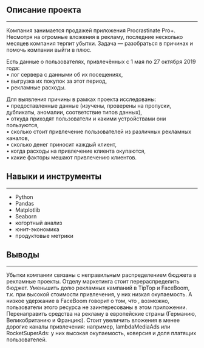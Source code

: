 ## **Описание проекта**
__________________________________________________________________________________________________________________________________________________________________________
Компания занимается продажей приложения Procrastinate Pro+. Несмотря на огромные вложения в рекламу, последние несколько месяцев компания терпит убытки. Задача — разобраться в причинах и помочь компании выйти в плюс.  

Есть данные о пользователях, привлечённых с 1 мая по 27 октября 2019 года:  
• лог сервера с данными об их посещениях,  
• выгрузка их покупок за этот период,  
• рекламные расходы.    

Для выявления причины в рамках проекта исследованы:  
• предоставленные данные (изучены, проверены на пропуски, дубликаты, аномалии, соответствие типов данных),  
• откуда приходят пользователи и какими устройствами они пользуются,  
• сколько стоит привлечение пользователей из различных рекламных каналов,  
• сколько денег приносит каждый клиент,  
• когда расходы на привлечение клиента окупаются,  
• какие факторы мешают привлечению клиентов.

## **Навыки и инструменты**  
_________________________________________________________________________________________________________________________________________________________________________
- Python
- Pandas
- Matplotlib
- Seaborn
- когортный анализ
- юнит-экономика
- продуктовые метрики


## **Выводы**
___________________________________________________________________________________________________________________________________________________________________________
Убытки компании связаны с неправильным распределением бюджета в рекламные проекты. Отделу маркетинга стоит перераспределить бюджет. Уменьшить долю рекламных кампаний в TipTop и FaceBoom, т.к. при высокой стоимости привлечения, у них низкая окупаемость. А низкое удержание в FaceBoom говорит о том, что , возможно, пользователи этого ресурса не заинтересованы в этом приложении. Перенаправить средства на рекламу в европейские страны (Германию, Великобританию и Францию). Стоит увеличить вложения в менее дорогие каналы привлечения: например, lambdaMediaAds или RocketSuperAds: у них высокая окупаемость, коверсия и доля платящих пользователей.
